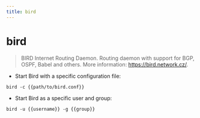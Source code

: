 ```yaml
---
title: bird
---
```

# bird

> BIRD Internet Routing Daemon.
> Routing daemon with support for BGP, OSPF, Babel and others.
> More information: <https://bird.network.cz/>.

- Start Bird with a specific configuration file:

`bird -c {{path/to/bird.conf}}`

- Start Bird as a specific user and group:

`bird -u {{username}} -g {{group}}`
